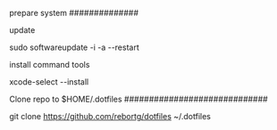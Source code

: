 
prepare system
##############

update

sudo softwareupdate -i -a --restart

install command tools

xcode-select --install

Clone repo to $HOME/.dotfiles
#############################

git clone https://github.com/rebortg/dotfiles ~/.dotfiles